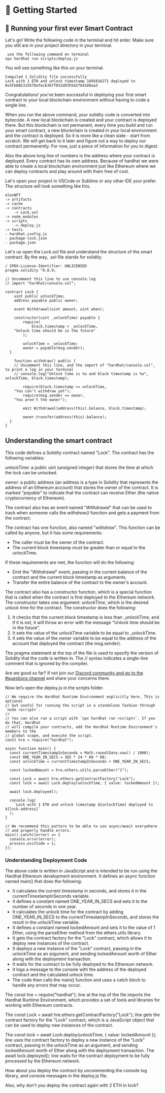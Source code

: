 # 🚀 Getting Started
## 🔮 Running your first ever Smart Contract

Let's go! Write the following code in the terminal and hit enter. Make sure you still are in your project directory in your terminal.

```
 use the following command on terminal
npx hardhat run scripts/deploy.js
```

You will see something like this on your terminal.

```
Compiled 1 Solidity file successfully
Lock with 1 ETH and unlock timestamp 1695816271 deployed to 0x5FbDB2315678afecb367f032d93F642f64180aa3
```

Congratulations! you've been successful in deploying your first smart contract to your local blockchain environment without having to code a single line.

 When you run the above command, your solidity code is converted into bytecode. A new local blockchain is created and your contract is deployed there. But this blockchain is not permanent, every time you build and run your smart contract, a new blockchain is created in your local environment and the contract is deployed. So it is more like a clean slate - start from scratch. We will get back to it later and figure out a way to deploy our contract permanently. For now, just a piece of information for you to digest.

Also the above long line of numbers is the address where your contract is deployed. Every contract has its own address. Because of hardhat we were able to create a local blockchain environment just like Ethereum where we can deploy contracts and play around with them free of cost.

Let's open your project in VSCode or Sublime or any other IDE your prefer. The structure will look something like this.

```
elonNFT
-> artifacts
-> cache
-> contracts
    -> Lock.sol
-> node_modules
-> scripts
    -> deploy.js
-> tests
- hardhat.config.js
- package-lock.json
- package.json
```

Let's us open the Lock.sol file and understand the structure of the smart contract. By the way, .sol file stands for solidity.

```
/ SPDX-License-Identifier: UNLICENSED
pragma solidity ^0.8.9;

// Uncomment this line to use console.log
// import "hardhat/console.sol";

contract Lock {
    uint public unlockTime;
    address payable public owner;

    event Withdrawal(uint amount, uint when);

    constructor(uint _unlockTime) payable {
        require(
            block.timestamp < _unlockTime,
    "Unlock time should be in the future"
        );

        unlockTime = _unlockTime;
        owner = payable(msg.sender);
  }

    function withdraw() public {
    // Uncomment this line, and the import of "hardhat/console.sol", to print a log in your terminal
    // console.log("Unlock time is %o and block timestamp is %o", unlockTime, block.timestamp);

        require(block.timestamp >= unlockTime,
    "You can't withdraw yet");
        require(msg.sender == owner,
    "You aren't the owner");

        emit Withdrawal(address(this).balance, block.timestamp);

        owner.transfer(address(this).balance);
  }
}
```

## Understanding the smart contract

This code defines a Solidity contract named "Lock". The contract has the following variables:

_unlockTime:_  a public uint (unsigned integer) that stores the time at which the lock can be unlocked.

_owner:_  a public address (an address is a type in Solidity that represents the address of an Ethereum account) that stores the owner of the contract. It is marked "_payable_" to indicate that the contract can receive Ether (the native cryptocurrency of Ethereum).

The contract also has an event named "_Withdrawal_" that can be used to track when someone calls the  _withdraw()_  function and gets a payment from the contract.

The contract has one function, also named "_withdraw_". This function can be called by anyone, but it has some requirements:

-   The caller must be the owner of the contract.
-   The current block timestamp must be greater than or equal to the unlockTime.

If these requirements are met, the function will do the following:

-   Emit the "_Withdrawal_" event, passing in the current balance of the contract and the current block timestamp as arguments.
-   Transfer the entire balance of the contract to the owner's account.

The contract also has a constructor function, which is a special function that is called when the contract is first deployed to the Ethereum network. The constructor takes one argument:  _unlockTime_, which is the desired unlock time for the contract. The constructor does the following:

1.  It checks that the current block timestamp is less than _unlockTime, and if it is not, it will throw an error with the message "Unlock time should be in the future".
2.  It sets the value of the unlockTime variable to be equal to _unlockTime.
3.  It sets the value of the owner variable to be equal to the address of the account that deployed the contract (the msg.sender).

The pragma statement at the top of the file is used to specify the version of Solidity that the code is written in. The // syntax indicates a single-line comment that is ignored by the compiler.

Are we good so far? If not join our  [Discord community and go to the #questions channel](https://discord.gg/vbVMUwXWgc)  and share your concerns there.

Now let’s open the deploy.js in the scripts folder.

```
// We require the Hardhat Runtime Environment explicitly here. This is optional
// but useful for running the script in a standalone fashion through `node <script>`.
//
// You can also run a script with `npx hardhat run <script>`. If you do that, Hardhat
// will compile your contracts, add the Hardhat Runtime Environment's members to the
// global scope, and execute the script.
const hre = require("hardhat");

async function main() {
  const currentTimestampInSeconds = Math.round(Date.now() / 1000);
  const ONE_YEAR_IN_SECS = 365 * 24 * 60 * 60;
  const unlockTime = currentTimestampInSeconds + ONE_YEAR_IN_SECS;

  const lockedAmount = hre.ethers.utils.parseEther("1");

  const Lock = await hre.ethers.getContractFactory("Lock");
  const lock = await Lock.deploy(unlockTime, { value: lockedAmount });

  await lock.deployed();

  console.log(
    `Lock with 1 ETH and unlock timestamp ${unlockTime} deployed to ${lock.address}`
  );
}

// We recommend this pattern to be able to use async/await everywhere
// and properly handle errors.
main().catch((error) => {
  console.error(error);
  process.exitCode = 1;
});
```

### Understanding Deployment Code

The above code is written in JavaScript and is intended to be run using the Hardhat Ethereum development environment. It defines an async function named main() that does the following:

-   It calculates the current timestamp in seconds, and stores it in the currentTimestampInSeconds variable.
-   It defines a constant named ONE_YEAR_IN_SECS and sets it to the number of seconds in one year.
-   It calculates the unlock time for the contract by adding ONE_YEAR_IN_SECS to the currentTimestampInSeconds, and stores the result in the unlockTime variable.
-   It defines a constant named lockedAmount and sets it to the value of 1 Ether, using the parseEther method from the ethers.utils library.
-   It gets the contract factory for the "Lock" contract, which allows it to deploy new instances of the contract.
-   It deploys a new instance of the "Lock" contract, passing in the unlockTime as an argument, and sending lockedAmount worth of Ether along with the deployment transaction.
-   It waits for the contract to be fully deployed to the Ethereum network.
-   It logs a message to the console with the address of the deployed contract and the calculated unlock time.
-   The code then calls the main() function and uses a catch block to handle any errors that may occur.

The const hre = require("hardhat"); line at the top of the file imports the Hardhat Runtime Environment, which provides a set of tools and libraries for working with Ethereum contracts.

The const Lock = await hre.ethers.getContractFactory("Lock"); line gets the contract factory for the "Lock" contract, which is a JavaScript object that can be used to deploy new instances of the contract.

The const lock = await Lock.deploy(unlockTime, { value: lockedAmount }); line uses the contract factory to deploy a new instance of the "Lock" contract, passing in the unlockTime as an argument, and sending lockedAmount worth of Ether along with the deployment transaction. The await lock.deployed(); line waits for the contract deployment to be fully processed by the Ethereum network.

How about you deploy the contract by uncommenting the console log library, and console messages in the deploy.js file.

Also, why don't you deploy the contract again with 2 ETH in lock?
